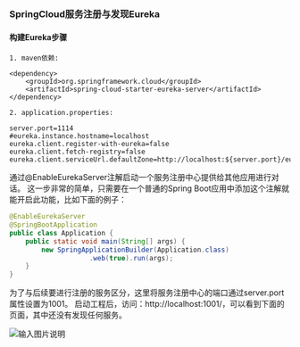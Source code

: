 ### SpringCloud服务注册与发现Eureka

#### 构建Eureka步骤
```
1. maven依赖:

<dependency>
    <groupId>org.springframework.cloud</groupId>
    <artifactId>spring-cloud-starter-eureka-server</artifactId>
</dependency>

2. application.properties:

server.port=1114
#eureka.instance.hostname=localhost
eureka.client.register-with-eureka=false
eureka.client.fetch-registry=false
eureka.client.serviceUrl.defaultZone=http://localhost:${server.port}/eureka/

```

通过@EnableEurekaServer注解启动一个服务注册中心提供给其他应用进行对话。
这一步非常的简单，只需要在一个普通的Spring Boot应用中添加这个注解就能开启此功能，比如下面的例子：
```java
@EnableEurekaServer
@SpringBootApplication
public class Application {
    public static void main(String[] args) {
        new SpringApplicationBuilder(Application.class)
                    .web(true).run(args);
    }
}
```

为了与后续要进行注册的服务区分，这里将服务注册中心的端口通过server.port属性设置为1001。
启动工程后，访问：http://localhost:1001/，可以看到下面的页面，其中还没有发现任何服务。

![输入图片说明](https://github.com/qccr-twl2123/springcloud/blob/master/images/spring-cloud-starter-dalston-1-1.png "在这里输入图片标题")



